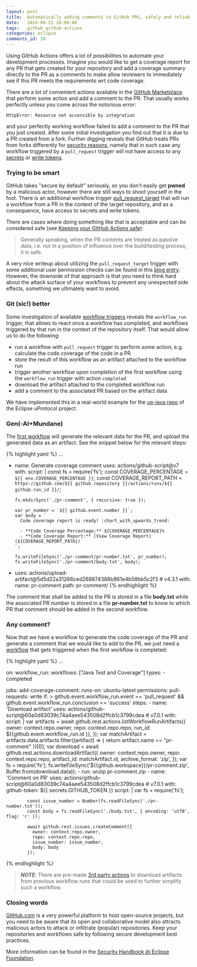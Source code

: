```yaml
---
layout: post
title:  Automatically adding comments to GitHub PRs, safely and reliably
date:   2024-08-21 18:00:00
tags:   github github-actions
categories: eclipse
comments_id: 30
---
```


Using GitHub Actions offers a lot of possibilities to automate your development processes. Imagine you 
would like to get a coverage report for any PR that gets created for your repository and add a coverage summary directly
to the PR as a comments to make allow reviewers to immediately see if this PR meets the requirements wrt code coverage.

There are a lot of convenient actions available in the [GitHub Marketplace](https://github.com/marketplace?type=actions) 
that perform some action and add a comment to the PR. That usually works perfectly unless you come across the notorious error:

````{verbatim}
HttpError: Resource not accessible by integration
````

and your perfectly working workflow failed to add a comment to the PR that you just created. After some initial investigation you find out
that it is due to a PR created from a fork. Further digging reveals that GitHub treats PRs from forks differently for [security reasons](https://securitylab.github.com/resources/github-actions-preventing-pwn-requests/), namely
that in such case any workflow triggered by a ```pull_request``` trigger will not have access to any [secrets](https://docs.github.com/en/actions/writing-workflows/choosing-when-your-workflow-runs/events-that-trigger-workflows#workflows-in-forked-repositories) 
or [write tokens](https://docs.github.com/en/actions/security-for-github-actions/security-guides/automatic-token-authentication#permissions-for-the-github_token).

### Trying to be smart

GitHub takes "secure by default" seriously, so you don't easily get **pwned** by a malicious actor, however there are still ways to shoot yourself in the foot.
There is an additional workflow trigger [pull_request_target](https://docs.github.com/en/actions/writing-workflows/choosing-when-your-workflow-runs/events-that-trigger-workflows#pull_request_target) 
that will run a workflow from a PR in the context of the target repository, and as a consequence, have access to secrets and write tokens.

There are cases where doing something like that is acceptable and can be considered safe (see [Keeping your GitHub Actions safe](https://securitylab.github.com/resources/github-actions-preventing-pwn-requests/)):

> Generally speaking, when the PR contents are treated as passive data, i.e. not in a position of influence over the build/testing process, it is safe. 

A very nice writeup about utilizing the ```pull_request_target``` trigger with some additional user permission checks can be found in this [blog entry](https://michaelheap.com/access-secrets-from-forks/). 
However, the downside of that approach is that you need to think hard about the attack surface of your workflows to prevent any unexpected side effects, something we ultimately want to avoid.

### Git (sic!) better

Some investigation of available [workflow triggers](https://docs.github.com/en/actions/writing-workflows/choosing-when-your-workflow-runs/events-that-trigger-workflows) reveals the ```workflow_run```
trigger, that allows to react once a workflow has completed, and workflows triggered by that run in the context of the repository itself. That would allow us to do the following:

- run a workflow with ```pull_request``` trigger to perform some action, e.g. calculate the code coverage of the code in a PR
- store the result of this workflow as an artifact attached to the workflow run
- trigger another workflow upon completion of the first workflow using the ```workflow_run``` trigger with action ```completed```
- download the artifact attached to the completed workflow run
- add a comment to the associated PR based on the artifact data

We have implemented this in a real-world example for the [up-java repo](https://github.com/eclipse-uprotocol/up-java/) of the Eclipse uProtocol project.

### Gen(-AI+Mundane)

The [first workflow](https://github.com/eclipse-uprotocol/up-java/blob/main/.github/workflows/coverage.yml) will generate the relevant data for the PR,
and upload the generated data as an artifact. See the snippet below for the relevant steps:

{% highlight yaml %}
...

- name: Generate coverage comment
  uses: actions/github-script@v7
  with:
    script: |
      const fs = require('fs');
      const COVERAGE_PERCENTAGE = `${{ env.COVERAGE_PERCENTAGE }}`;
      const COVERAGE_REPORT_PATH = `https://github.com/${{ github.repository }}/actions/runs/${{ github.run_id }}/`;
        
      fs.mkdirSync('./pr-comment', { recursive: true });
        
      var pr_number = `${{ github.event.number }}`;
      var body = `
        Code coverage report is ready! :chart_with_upwards_trend:
        
        - **Code Coverage Percentage:** ${COVERAGE_PERCENTAGE}%
        - **Code Coverage Report:** [View Coverage Report](${COVERAGE_REPORT_PATH})
      `;
        
      fs.writeFileSync('./pr-comment/pr-number.txt', pr_number);
      fs.writeFileSync('./pr-comment/body.txt', body);

- uses: actions/upload-artifact@5d5d22a31266ced268874388b861e4b58bb5c2f3 # v4.3.1
  with:
    name: pr-comment
    path: pr-comment/
{% endhighlight %}

The comment that shall be added to the PR is stored in a file **body.txt** while the associated PR number is stored in a 
file **pr-number.txt** to know to which PR that comment should be added in the second workflow.

### Any comment?

Now that we have a workflow to generate the code coverage of the PR and generate a comment that we would like to add to the PR,
we just need a [workflow](https://github.com/eclipse-uprotocol/up-java/blob/main/.github/workflows/coverage-comment-pr.yml) that gets triggered
when the first workflow is completed:

{% highlight yaml %}
...

on:
  workflow_run:
    workflows: ["Java Test and Coverage"]
    types:
      - completed

jobs:
  add-coverage-comment:
    runs-on: ubuntu-latest
    permissions:
      pull-requests: write
    if: >
      github.event.workflow_run.event == 'pull_request' &&
      github.event.workflow_run.conclusion == 'success'
    steps:
      - name: 'Download artifact'
        uses: actions/github-script@60a0d83039c74a4aee543508d2ffcb1c3799cdea # v7.0.1
        with:
          script: |
            var artifacts = await github.rest.actions.listWorkflowRunArtifacts({
               owner: context.repo.owner,
               repo: context.repo.repo,
               run_id: ${{github.event.workflow_run.id }},
            });
            var matchArtifact = artifacts.data.artifacts.filter((artifact) => {
              return artifact.name == "pr-comment"
            })[0];
            var download = await github.rest.actions.downloadArtifact({
               owner: context.repo.owner,
               repo: context.repo.repo,
               artifact_id: matchArtifact.id,
               archive_format: 'zip',
            });
            var fs = require('fs');
            fs.writeFileSync('${{github.workspace}}/pr-comment.zip', Buffer.from(download.data));
      - run: unzip pr-comment.zip
      - name: 'Comment on PR'
        uses: actions/github-script@60a0d83039c74a4aee543508d2ffcb1c3799cdea # v7.0.1
        with:
          github-token: ${{ secrets.GITHUB_TOKEN }}
          script: |
            var fs = require('fs');

            const issue_number = Number(fs.readFileSync('./pr-number.txt'));
            const body = fs.readFileSync('./body.txt', { encoding: 'utf8', flag: 'r' });

            await github.rest.issues.createComment({
              owner: context.repo.owner,
              repo: context.repo.repo,
              issue_number: issue_number,
              body: body
            });
{% endhighlight %}

> **_NOTE_**: There are pre-made [3rd party actions](https://github.com/marketplace?query=download+artifact+from+workflow+run) to 
download artifacts from previous workflow runs that could be used to further simplify such a workflow.

### Closing words

[GitHub.com](https://github.com) is a very powerful platform to host open-source projects, but you need to be aware that its open and collaborative model
also attracts malicious actors to attack or infiltrate (popular) repositories. Keep your repositories and workflows safe by following secure development best practices.

More information can be found in the [Security Handbook @ Eclipse Foundation](https://eclipse-csi.github.io/security-handbook/).